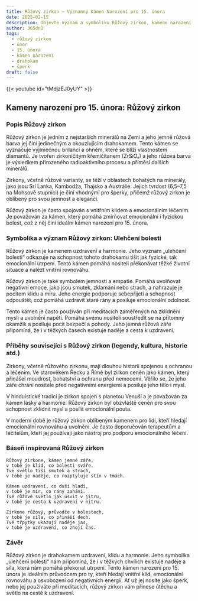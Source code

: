 ```yaml
---
title: Růžový zirkon – Významný Kámen Narození pro 15. února
date: 2025-02-15
description: Objevte význam a symboliku Růžový zirkon, kamene narození pro 15. února, který symbolizuje Ulehčení bolesti. Přečtěte si legendy a inspirující příběhy.
author: 365dnů
tags:
  - růžový zirkon
  - únor
  - 15. února
  - kámen narození
  - drahokam
  - šperk
draft: false
---
```


{{< youtube id="tMdjzEJ0yUY" >}}


## Kameny narození pro 15. února: Růžový zirkon

### Popis Růžový zirkon

Růžový zirkon je jedním z nejstarších minerálů na Zemi a jeho jemně růžová barva jej činí jedinečným a okouzlujícím drahokamem. Tento kámen se vyznačuje výjimečnou brilancí a ohněm, které se blíží vlastnostem diamantů. Je tvořen zirkoničitým křemičitanem (ZrSiO₄) a jeho růžová barva je výsledkem přirozeného radioaktivního procesu a příměsí dalších minerálů.

Zirkony, včetně růžové varianty, se těží v oblastech bohatých na minerály, jako jsou Srí Lanka, Kambodža, Thajsko a Austrálie. Jejich tvrdost (6,5–7,5 na Mohsově stupnici) je činí vhodnými pro šperky, přičemž růžový zirkon je oblíbený pro svou jemnost a eleganci.

Růžový zirkon je často spojován s vnitřním klidem a emocionálním léčením. Je považován za kámen, který pomáhá zmírňovat emocionální i fyzickou bolest, což z něj činí ideální kámen narození pro 15. února.

### Symbolika a význam Růžový zirkon: Ulehčení bolesti

Růžový zirkon je kamenem uzdravení a harmonie. Jeho význam „ulehčení bolesti“ odkazuje na schopnost tohoto drahokamu tišit jak fyzické, tak emocionální utrpení. Tento kámen pomáhá nositeli překonávat těžké životní situace a nalézt vnitřní rovnováhu.

Růžový zirkon je také symbolem jemnosti a empatie. Pomáhá uvolňovat negativní emoce, jako jsou smutek, zklamání nebo strach, a nahrazuje je pocitem klidu a míru. Jeho energie podporuje sebepřijetí a schopnost odpouštět, což pomáhá uzdravit staré rány a posiluje emocionální odolnost.

Tento kámen je často používán při meditacích zaměřených na zklidnění mysli a uvolnění napětí. Pomáhá svému nositeli soustředit se na přítomný okamžik a posiluje pocit bezpečí a pohody. Jeho jemná růžová záře připomíná, že i v těžkých časech existuje naděje a cesta k uzdravení.

### Příběhy související s Růžový zirkon (legendy, kultura, historie atd.)

Zirkony, včetně růžového zirkonu, mají dlouhou historii spojenou s ochranou a léčením. Ve starověkém Řecku a Římě byl zirkon ceněn jako kámen, který přinášel moudrost, bohatství a ochranu před nemocemi. Věřilo se, že jeho záře chrání nositele před negativními energiemi a posiluje jeho tělo i mysl.

V hinduistické tradici je zirkon spojen s planetou Venuší a je považován za kámen lásky a harmonie. Růžový zirkon byl obzvláště ceněn pro svou schopnost zklidnit mysl a posílit emocionální pouta.

V moderní době je růžový zirkon oblíbeným kamenem pro lidi, kteří hledají emocionální rovnováhu a uvolnění. Je často doporučován terapeutům a léčitelům, kteří jej používají jako nástroj pro podporu emocionálního léčení.

### Báseň inspirovaná Růžový zirkon

```
Růžový zirkone, kámen jemné záře,  
v tobě je klid, co bolesti sváře.  
Tvé světlo tiší smutek a strach,  
v tobě je naděje, co rozptyluje stín v tmách.  

Kámen uzdravení, co duši hladí,  
v tobě je mír, co rány zahání.  
Tvé růžové světlo jak úsvit v jitru,  
v tobě je cesta k uzdravení v nitru.  

Zirkone růžový, průvodče v bolestech,  
v tobě je síla, co přináší dech.  
Tvé třpytky ukazují naděje jas,  
v tobě je uzdravení, co zhojí čas.  
```

### Závěr

Růžový zirkon je drahokamem uzdravení, klidu a harmonie. Jeho symbolika „ulehčení bolesti“ nám připomíná, že i v těžkých chvílích existuje naděje a síla, která nám pomáhá překonat utrpení. Tento kámen narození pro 15. února je ideálním průvodcem pro ty, kteří hledají vnitřní klid, emocionální rovnováhu a osvobození od negativních energií. Ať už jej nosíte jako šperk, nebo jej používáte při meditacích, růžový zirkon vám přinese útěchu a světlo na cestě k uzdravení.